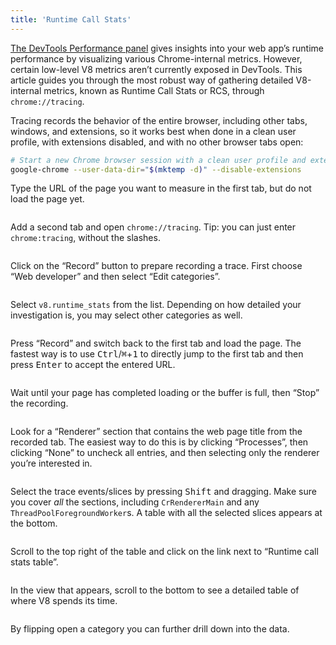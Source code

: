 ```yaml
---
title: 'Runtime Call Stats'
---
```

[The DevTools Performance panel](https://developers.google.com/web/tools/chrome-devtools/evaluate-performance/) gives insights into your web app’s runtime performance by visualizing various Chrome-internal metrics. However, certain low-level V8 metrics aren’t currently exposed in DevTools. This article guides you through the most robust way of gathering detailed V8-internal metrics, known as Runtime Call Stats or RCS, through `chrome://tracing`.

Tracing records the behavior of the entire browser, including other tabs, windows, and extensions, so it works best when done in a clean user profile, with extensions disabled, and with no other browser tabs open:

```bash
# Start a new Chrome browser session with a clean user profile and extensions disabled
google-chrome --user-data-dir="$(mktemp -d)" --disable-extensions
```

Type the URL of the page you want to measure in the first tab, but do not load the page yet.

<figure>
  <img src="/_img/rcs/01.png" srcset="/_img/rcs/01@2x.png 2x" intrinsicsize="809x545" alt="">
</figure>

Add a second tab and open `chrome://tracing`. Tip: you can just enter `chrome:tracing`, without the slashes.

<figure>
  <img src="/_img/rcs/02.png" srcset="/_img/rcs/02@2x.png 2x" intrinsicsize="809x545" alt="">
</figure>

Click on the “Record” button to prepare recording a trace. First choose “Web developer” and then select “Edit categories”.

<figure>
  <img src="/_img/rcs/03.png" srcset="/_img/rcs/03@2x.png 2x" intrinsicsize="809x545" alt="">
</figure>

Select `v8.runtime_stats` from the list. Depending on how detailed your investigation is, you may select other categories as well.

<figure>
  <img src="/_img/rcs/04.png" srcset="/_img/rcs/04@2x.png 2x" intrinsicsize="809x545" alt="">
</figure>

Press “Record” and switch back to the first tab and load the page. The fastest way is to use <kbd>Ctrl</kbd>/<kbd>⌘</kbd>+<kbd>1</kbd> to directly jump to the first tab and then press <kbd>Enter</kbd> to accept the entered URL.

<figure>
  <img src="/_img/rcs/05.png" srcset="/_img/rcs/05@2x.png 2x" intrinsicsize="809x545" alt="">
</figure>

Wait until your page has completed loading or the buffer is full, then “Stop” the recording.

<figure>
  <img src="/_img/rcs/06.png" srcset="/_img/rcs/06@2x.png 2x" intrinsicsize="809x545" alt="">
</figure>

Look for a “Renderer” section that contains the web page title from the recorded tab. The easiest way to do this is by clicking “Processes”, then clicking “None” to uncheck all entries, and then selecting only the renderer you’re interested in.

<figure>
  <img src="/_img/rcs/07.png" srcset="/_img/rcs/07@2x.png 2x" intrinsicsize="809x545" alt="">
</figure>

Select the trace events/slices by pressing <kbd>Shift</kbd> and dragging. Make sure you cover _all_ the sections, including `CrRendererMain` and any `ThreadPoolForegroundWorker`s. A table with all the selected slices appears at the bottom.

<figure>
  <img src="/_img/rcs/08.png" srcset="/_img/rcs/08@2x.png 2x" intrinsicsize="809x545" alt="">
</figure>

Scroll to the top right of the table and click on the link next to “Runtime call stats table”.

<figure>
  <img src="/_img/rcs/09.png" srcset="/_img/rcs/09@2x.png 2x" intrinsicsize="809x545" alt="">
</figure>

In the view that appears, scroll to the bottom to see a detailed table of where V8 spends its time.

<figure>
  <img src="/_img/rcs/10.png" srcset="/_img/rcs/10@2x.png 2x" intrinsicsize="809x545" alt="">
</figure>

By flipping open a category you can further drill down into the data.

<figure>
  <img src="/_img/rcs/11.png" srcset="/_img/rcs/11@2x.png 2x" intrinsicsize="809x545" alt="">
</figure>
